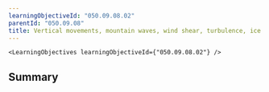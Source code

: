 ```yaml
---
learningObjectiveId: "050.09.08.02"
parentId: "050.09.08"
title: Vertical movements, mountain waves, wind shear, turbulence, ice accretion
---
```


```tsx eval
<LearningObjectives learningObjectiveId={"050.09.08.02"} />
```

## Summary
